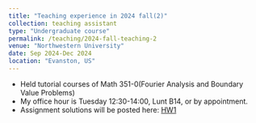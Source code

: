 ```yaml
---
title: "Teaching experience in 2024 fall(2)"
collection: teaching assistant
type: "Undergraduate course"
permalink: /teaching/2024-fall-teaching-2
venue: "Northwestern University"
date: Sep 2024-Dec 2024
location: "Evanston, US"
---
```


- Held tutorial courses of Math 351-0(Fourier Analysis and Boundary Value Problems)
- My office hour is Tuesday 12:30-14:00, Lunt B14, or by appointment.
- Assignment solutions will be posted here:
[HW1](http://zhc515.github.io/files/Math_351_HW1_solution.pdf)
